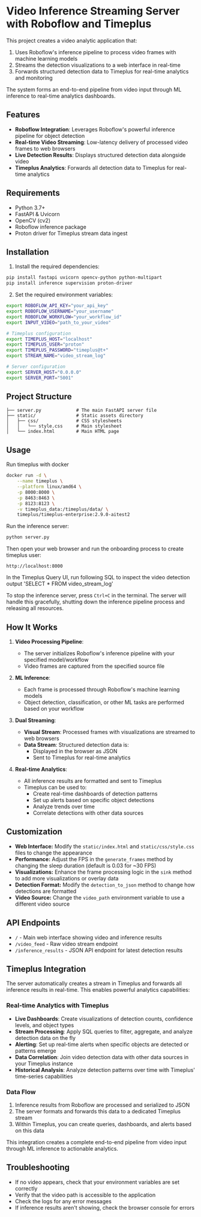 # Video Inference Streaming Server with Roboflow and Timeplus

This project creates a video analytic application that:
1. Uses Roboflow's inference pipeline to process video frames with machine learning models
2. Streams the detection visualizations to a web interface in real-time
3. Forwards structured detection data to Timeplus for real-time analytics and monitoring

The system forms an end-to-end pipeline from video input through ML inference to real-time analytics dashboards.

## Features

- **Roboflow Integration**: Leverages Roboflow's powerful inference pipeline for object detection
- **Real-time Video Streaming**: Low-latency delivery of processed video frames to web browsers
- **Live Detection Results**: Displays structured detection data alongside video
- **Timeplus Analytics**: Forwards all detection data to Timeplus for real-time analytics


## Requirements

- Python 3.7+
- FastAPI & Uvicorn
- OpenCV (cv2)
- Roboflow inference package
- Proton driver for Timeplus stream data ingest

## Installation

1. Install the required dependencies:

```bash
pip install fastapi uvicorn opencv-python python-multipart
pip install inference supervision proton-driver
```

2. Set the required environment variables:

```bash
export ROBOFLOW_API_KEY="your_api_key"
export ROBOFLOW_USERNAME="your_username"
export ROBOFLOW_WORKFLOW="your_workflow_id" 
export INPUT_VIDEO="path_to_your_video"

# Timeplus configuration
export TIMEPLUS_HOST="localhost"
export TIMEPLUS_USER="proton" 
export TIMEPLUS_PASSWORD="timeplus@t+"
export STREAM_NAME="video_stream_log"

# Server configuration
export SERVER_HOST="0.0.0.0"
export SERVER_PORT="5001"
```

## Project Structure

```
├── server.py             # The main FastAPI server file
├── static/               # Static assets directory
│   ├── css/              # CSS stylesheets
│   │   └── style.css     # Main stylesheet
│   └── index.html        # Main HTML page
```

## Usage

Run timeplus with docker
```bash
docker run -d \
    --name timeplus \
    --platform linux/amd64 \
    -p 8000:8000 \
    -p 8463:8463 \
    -p 8123:8123 \
    -v timeplus_data:/timeplus/data/ \
    timeplus/timeplus-enterprise:2.9.0-aitest2
```

Run the inference server:

```bash
python server.py
```

Then open your web browser and run the onboarding process to create timeplus user:
```
http://localhost:8000
```

In the Timeplus Query UI, run following SQL to inspect the video detection output 'SELECT * FROM video_stream_log'

To stop the inference server, press `Ctrl+C` in the terminal. The server will handle this gracefully, shutting down the inference pipeline process and releasing all resources.

## How It Works

1. **Video Processing Pipeline**: 
   - The server initializes Roboflow's inference pipeline with your specified model/workflow
   - Video frames are captured from the specified source file

2. **ML Inference**:
   - Each frame is processed through Roboflow's machine learning models
   - Object detection, classification, or other ML tasks are performed based on your workflow

3. **Dual Streaming**:
   - **Visual Stream**: Processed frames with visualizations are streamed to web browsers
   - **Data Stream**: Structured detection data is:
      - Displayed in the browser as JSON
      - Sent to Timeplus for real-time analytics

4. **Real-time Analytics**:
   - All inference results are formatted and sent to Timeplus
   - Timeplus can be used to:
      - Create real-time dashboards of detection patterns
      - Set up alerts based on specific object detections
      - Analyze trends over time
      - Correlate detections with other data sources

## Customization

- **Web Interface:** Modify the `static/index.html` and `static/css/style.css` files to change the appearance
- **Performance:** Adjust the FPS in the `generate_frames` method by changing the sleep duration (default is 0.03 for ~30 FPS)
- **Visualizations:** Enhance the frame processing logic in the `sink` method to add more visualizations or overlay data
- **Detection Format:** Modify the `detection_to_json` method to change how detections are formatted
- **Video Source:** Change the `video_path` environment variable to use a different video source

## API Endpoints

- `/` - Main web interface showing video and inference results
- `/video_feed` - Raw video stream endpoint
- `/inference_results` - JSON API endpoint for latest detection results

## Timeplus Integration

The server automatically creates a stream in Timeplus and forwards all inference results in real-time. This enables powerful analytics capabilities:

### Real-time Analytics with Timeplus
- **Live Dashboards**: Create visualizations of detection counts, confidence levels, and object types
- **Stream Processing**: Apply SQL queries to filter, aggregate, and analyze detection data on the fly
- **Alerting**: Set up real-time alerts when specific objects are detected or patterns emerge
- **Data Correlation**: Join video detection data with other data sources in your Timeplus instance
- **Historical Analysis**: Analyze detection patterns over time with Timeplus' time-series capabilities

### Data Flow
1. Inference results from Roboflow are processed and serialized to JSON
2. The server formats and forwards this data to a dedicated Timeplus stream
3. Within Timeplus, you can create queries, dashboards, and alerts based on this data

This integration creates a complete end-to-end pipeline from video input through ML inference to actionable analytics.

## Troubleshooting

- If no video appears, check that your environment variables are set correctly
- Verify that the video path is accessible to the application
- Check the logs for any error messages
- If inference results aren't showing, check the browser console for errors